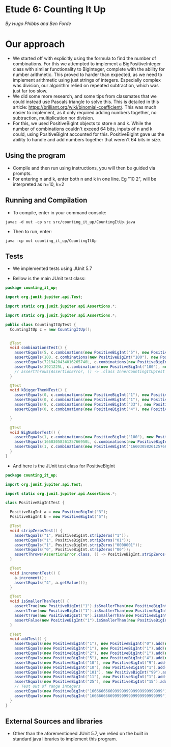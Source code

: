 # **Etude 6: Counting It Up**

*By Hugo Phibbs and Ben Forde*

# Our approach

- We started off with explicitly using the formula to find the number of combinations. For this we attempted to
  implement a BigPositiveInteger class with similar functionality to BigInteger, complete with the ability for number
  arithmetic. This proved to harder than expected, as we need to implement arithmetic using just strings of integers.
  Especially complex was division, our algorithm relied on repeated subtraction, which was just far too slow.
- We did some more research, and some tips from classmates that we could instead use Pascals triangle to solve this.
  This is detailed in this article: https://brilliant.org/wiki/binomial-coefficient/. This was much easier to implement,
  as it only required adding numbers together, no subtraction, multiplication nor division.
- For this, we used PositiveBigInt objects to store n and k. While the number of combinations couldn't exceed 64 bits,
  inputs of n and k could, using PositiveBigInt accounted for this. PositiveBigInt gave us the ability to handle and add
  numbers together that weren't 64 bits in size.

## Using the program

- Compile and then run using instructions, you will then be guided via prompts.
- For entering n and k, enter both n and k in one line. Eg "10 2", will be interpreted as n=10, k=2

## Running and Compilation

- To compile, enter in your command console:

```shell
javac -d out -cp src src/counting_it_up/CountingItUp.java
```

- Then to run, enter:

```shell
java -cp out counting_it_up/CountingItUp
```

## Tests

- We implemented tests using JUnit 5.7

- Bellow is the main JUnit test class:

```java
package counting_it_up;

import org.junit.jupiter.api.Test;

import static org.junit.jupiter.api.Assertions.*;

import static org.junit.jupiter.api.Assertions.*;

public class CountingItUpTest {
  CountingItUp c = new CountingItUp();


  @Test
  void combinationsTest() {
    assertEquals(5, c.combinations(new PositiveBigInt("5"), new PositiveBigInt("1")));
    assertEquals(100, c.combinations(new PositiveBigInt("100"), new PositiveBigInt("1")));
    assertEquals(7219428434016265740L, c.combinations(new PositiveBigInt("66"), new PositiveBigInt("33")));
    assertEquals(3921225L, c.combinations(new PositiveBigInt("100"), new PositiveBigInt("4")));
    // assertThrows(AssertionError, () -> .class InnerCountingItUpTest {
  }

  @Test
  void kBiggerThenNTest() {
    assertEquals(0, c.combinations(new PositiveBigInt("1"), new PositiveBigInt("5")));
    assertEquals(0, c.combinations(new PositiveBigInt("1"), new PositiveBigInt("100")));
    assertEquals(0, c.combinations(new PositiveBigInt("33"), new PositiveBigInt("66")));
    assertEquals(0, c.combinations(new PositiveBigInt("4"), new PositiveBigInt("100")));

  }

  @Test
  void BigNumberTest() {
    assertEquals(1, c.combinations(new PositiveBigInt("100"), new PositiveBigInt("100")));
    assertEquals(1660305826125766950L, c.combinations(new PositiveBigInt("180"), new PositiveBigInt("12")));
    assertEquals(1, c.combinations(new PositiveBigInt("1660305826125766950"), new PositiveBigInt("1660305826125766950")));
  }
}

```

- And here is the JUnit test class for PositiveBigInt

```java
package counting_it_up;

import org.junit.jupiter.api.Test;

import static org.junit.jupiter.api.Assertions.*;

class PositiveBigIntTest {

  PositiveBigInt a = new PositiveBigInt("3");
  PositiveBigInt b = new PositiveBigInt("5");

  @Test
  void stripZerosTest() {
    assertEquals("1", PositiveBigInt.stripZeros("1"));
    assertEquals("1", PositiveBigInt.stripZeros("01"));
    assertEquals("1", PositiveBigInt.stripZeros("0000001"));
    assertEquals("0", PositiveBigInt.stripZeros("00"));
    assertThrows(AssertionError.class, () -> PositiveBigInt.stripZeros(""));
  }

  @Test
  void incrementTest() {
    a.increment();
    assertEquals("4", a.getValue());
  }

  @Test
  void isSmallerThanTest() {
    assertTrue(new PositiveBigInt("1").isSmallerThan(new PositiveBigInt("2")));
    assertTrue(new PositiveBigInt("1").isSmallerThan(new PositiveBigInt("1000")));
    assertTrue(new PositiveBigInt("0").isSmallerThan(new PositiveBigInt("2")));
    assertFalse(new PositiveBigInt("1").isSmallerThan(new PositiveBigInt("1")));
  }

  @Test
  void addTest() {
    assertEquals(new PositiveBigInt("1"), new PositiveBigInt("0").add(new PositiveBigInt("1")));
    assertEquals(new PositiveBigInt("1"), new PositiveBigInt("1").add(new PositiveBigInt("0")));
    assertEquals(new PositiveBigInt("2"), new PositiveBigInt("1").add(new PositiveBigInt("1")));
    assertEquals(new PositiveBigInt("5"), new PositiveBigInt("4").add(new PositiveBigInt("1")));
    assertEquals(new PositiveBigInt("10"), new PositiveBigInt("9").add(new PositiveBigInt("1")));
    assertEquals(new PositiveBigInt("10"), new PositiveBigInt("1").add(new PositiveBigInt("9")));
    assertEquals(new PositiveBigInt("101"), new PositiveBigInt("99").add(new PositiveBigInt("2")));
    assertEquals(new PositiveBigInt("11"), new PositiveBigInt("1").add(new PositiveBigInt("10")));
    assertEquals(new PositiveBigInt("25"), new PositiveBigInt("15").add(new PositiveBigInt("10")));
    // Test out of range integers
    assertEquals(new PositiveBigInt("16666666669999999999999999999999"), new PositiveBigInt("16666666666666666666666666666666").add(new PositiveBigInt("3333333333333333333333")));
    assertEquals(new PositiveBigInt("16666666669999999999999999999999"), new PositiveBigInt("3333333333333333333333").add(new PositiveBigInt("16666666666666666666666666666666")));
  }
}
```

## External Sources and libraries

- Other than the aforementioned JUnit 5.7, we relied on the built in standard java libraries to implement this program.